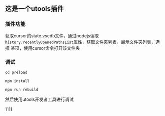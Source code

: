 ## 这是一个utools插件
### 插件功能
获取cursor的state.vscdb文件，通过nodejs读取`history.recentlyOpenedPathsList`属性，获取文件夹列表，展示文件夹列表，选择
某项，使用cursor命令打开该文件夹

### 调试
```
cd preload

npm install 

npm run rebuild
```

然后使用utools开发者工具进行调试

1111
